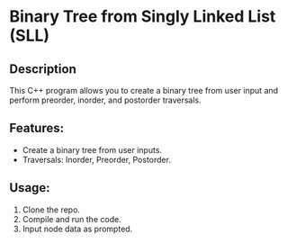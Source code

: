 # Binary Tree from Singly Linked List (SLL)

## Description
This C++ program allows you to create a binary tree from user input and perform preorder, inorder, and postorder traversals.

## Features:
- Create a binary tree from user inputs.
- Traversals: Inorder, Preorder, Postorder.

## Usage:
1. Clone the repo.
2. Compile and run the code.
3. Input node data as prompted.
